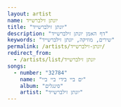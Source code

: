 ```yaml
---
layout: artist
name: יונתן זילברשייד
title: "יונתן זילברשייד"
description: "דף האמן יונתן זילברשייד"
keywords: "שירים, מוזיקה, יונתן זילברשייד"
permalink: /artists/יונתן-זילברשייד/
redirect_from:
  - /artists/list/יונתן זילברשייד
songs:
  - number: "32784"
    name: "ים ביי בידי ביי ביי"
    album: "סינגלים"
    artist: "יונתן זילברשייד"
---
```

